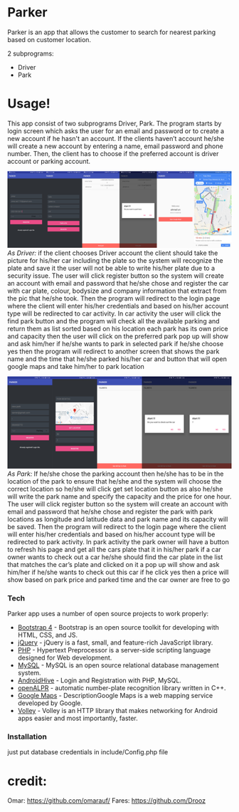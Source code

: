 # Parker

Parker is an app that allows the customer to search for nearest parking based on customer location.

2 subprograms:
  - Driver
  - Park
 
# Usage!

This app consist of two subprograms Driver, Park. The program starts by login screen which asks the user for an email and password or to create a new account if he hasn't an account. If the clients haven’t account he/she will create a new account by entering a name, email password and phone number. Then, the client has to choose if the preferred account is driver account or parking account.

![](https://raw.githubusercontent.com/omarauf/parking-app/master/Pic%20Example/Driver.jpg)
*As Driver:* if the client chooses Driver account the client should take the picture for his/her car including the plate so the system will recognize the plate and save it the user will not be able to write his/her plate due to a security issue. The user will click register button so the system will create an account with email and password that he/she chose and register the car with car plate, colour, bodysize and company information that extract from the pic that he/she took. Then the program will redirect to the login page where the client will enter his/her credentials and based on his/her account type will be redirected to car activity. In car activity the user will click the find park button and the program will check all the available parking and return them as list sorted based on his location each park has its own price and capacity then the user will click on the preferred park pop up will show and ask him/her if he/she wants to park in selected park if he/she choose yes then the program will redirect to another screen that shows the park name and the time that he/she parked his/her car and button that will open google maps and take him/her to park location 


![](https://raw.githubusercontent.com/omarauf/parking-app/master/Pic%20Example/Park.jpg)
*As Park:* If he/she chose the parking account then he/she has to be in the location of the park to ensure that he/she and the system will choose the correct location so he/she will click get set location button as also he/she will write the park name and specify the capacity and the price for one hour. The user will click register button so the system will create an account with email and password that he/she chose and register the park with park locations as longitude and latitude data and park name and its capacity will be saved. Then the program will redirect to the login page where the client will enter his/her credentials and based on his/her account type will be redirected to park activity. In park activity the park owner will have a button to refresh his page and get all the cars plate that it in his/her park if a car owner wants to check out a car he/she should find the car plate in the list that matches the car’s plate and clicked on it a pop up will show and ask him/her if he/she wants to check out this car if he click yes then a price will show based on park price and parked time and the car owner are free to go 



### Tech
Parker app uses a number of open source projects to work properly:

* [Bootstrap 4] - Bootstrap is an open source toolkit for developing with HTML, CSS, and JS.
* [jQuery] - jQuery is a fast, small, and feature-rich JavaScript library.
* [PHP] - Hypertext Preprocessor is a server-side scripting language designed for Web development.
* [MySQL] - MySQL is an open source relational database management system.
* [AndroidHive] - Login and Registration with PHP, MySQL.
* [openALPR] - automatic number-plate recognition library written in C++.
* [Google Maps] - DescriptionGoogle Maps is a web mapping service developed by Google.
* [Volley] - Volley is an HTTP library that makes networking for Android apps easier and most importantly, faster.
### Installation

just put database credentials in include/Config.php file

# credit: 
Omar: https://github.com/omarauf/
Fares: https://github.com/Drooz

   [Bootstrap 4]: <https://getbootstrap.com/>
   [jQuery]: <http://jquery.com>
   [php]: <http://twitter.com/tjholowaychuk>
   [mysql]: <https://www.mysql.com/>
   [androidhive]: <https://www.androidhive.info/2012/01/android-login-and-registration-with-php-mysql-and-sqlite/>
   [openALPR]: <https://www.openalpr.com/> 
   [Google Maps]: <https://developers.google.com/maps/documentation/>
   [Volley]: <https://developer.android.com/training/volley/>
   
   

